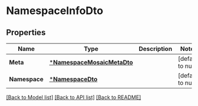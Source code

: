 # NamespaceInfoDto

## Properties
Name | Type | Description | Notes
------------ | ------------- | ------------- | -------------
**Meta** | [***NamespaceMosaicMetaDto**](NamespaceMosaicMetaDTO.md) |  | [default to null]
**Namespace** | [***NamespaceDto**](NamespaceDTO.md) |  | [default to null]

[[Back to Model list]](../README.md#documentation-for-models) [[Back to API list]](../README.md#documentation-for-api-endpoints) [[Back to README]](../README.md)


